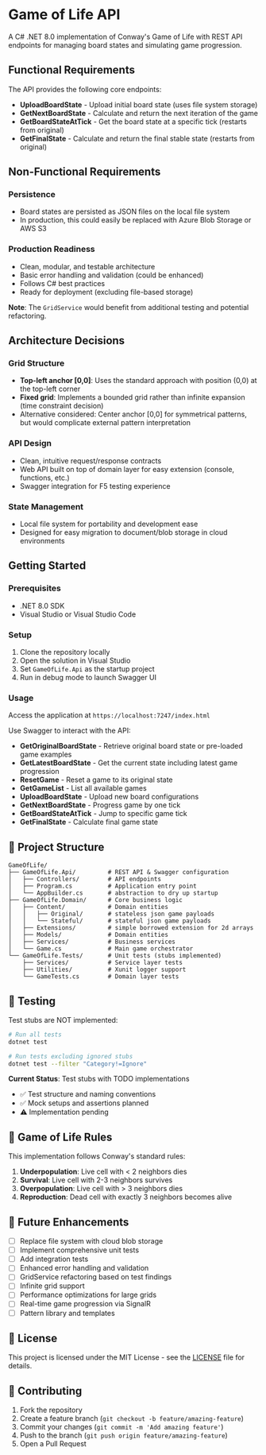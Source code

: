 # Game of Life API

A C# .NET 8.0 implementation of Conway's Game of Life with REST API endpoints for managing board states and simulating game progression.

## Functional Requirements

The API provides the following core endpoints:

- **UploadBoardState** - Upload initial board state (uses file system storage)
- **GetNextBoardState** - Calculate and return the next iteration of the game
- **GetBoardStateAtTick** - Get the board state at a specific tick (restarts from original)
- **GetFinalState** - Calculate and return the final stable state (restarts from original)

## Non-Functional Requirements

### Persistence
- Board states are persisted as JSON files on the local file system
- In production, this could easily be replaced with Azure Blob Storage or AWS S3

### Production Readiness
- Clean, modular, and testable architecture
- Basic error handling and validation (could be enhanced)
- Follows C# best practices
- Ready for deployment (excluding file-based storage)

**Note**: The `GridService` would benefit from additional testing and potential refactoring.

## Architecture Decisions

### Grid Structure
- **Top-left anchor [0,0]**: Uses the standard approach with position (0,0) at the top-left corner
- **Fixed grid**: Implements a bounded grid rather than infinite expansion (time constraint decision)
- Alternative considered: Center anchor [0,0] for symmetrical patterns, but would complicate external pattern interpretation

### API Design
- Clean, intuitive request/response contracts
- Web API built on top of domain layer for easy extension (console, functions, etc.)
- Swagger integration for F5 testing experience

### State Management
- Local file system for portability and development ease
- Designed for easy migration to document/blob storage in cloud environments

## Getting Started

### Prerequisites
- .NET 8.0 SDK
- Visual Studio or Visual Studio Code

### Setup
1. Clone the repository locally
2. Open the solution in Visual Studio
3. Set `GameOfLife.Api` as the startup project
4. Run in debug mode to launch Swagger UI

### Usage
Access the application at `https://localhost:7247/index.html`

Use Swagger to interact with the API:
- **GetOriginalBoardState** - Retrieve original board state or pre-loaded game examples
- **GetLatestBoardState** - Get the current state including latest game progression
- **ResetGame** - Reset a game to its original state
- **GetGameList** - List all available games
- **UploadBoardState** - Upload new board configurations
- **GetNextBoardState** - Progress game by one tick
- **GetBoardStateAtTick** - Jump to specific game tick
- **GetFinalState** - Calculate final game state

## 📁 Project Structure

```
GameOfLife/
├── GameOfLife.Api/         # REST API & Swagger configuration
│   ├── Controllers/        # API endpoints
│   ├── Program.cs          # Application entry point
│   └── AppBuilder.cs       # abstraction to dry up startup
├── GameOfLife.Domain/      # Core business logic
│   ├── Content/            # Domain entities
│   │   ├── Original/       # stateless json game payloads 
│   │   └── Stateful/       # stateful json game payloads 
│   ├── Extensions/         # simple borrowed extension for 2d arrays
│   ├── Models/             # Domain entities
│   ├── Services/           # Business services
│   └── Game.cs             # Main game orchestrator
└── GameOfLife.Tests/       # Unit tests (stubs implemented)
    ├── Services/           # Service layer tests
    ├── Utilities/          # Xunit logger support
    └── GameTests.cs        # Domain layer tests
```

## 🧪 Testing

Test stubs are NOT implemented:

```bash
# Run all tests
dotnet test

# Run tests excluding ignored stubs
dotnet test --filter "Category!=Ignore"
```

**Current Status**: Test stubs with TODO implementations
- ✅ Test structure and naming conventions
- ✅ Mock setups and assertions planned  
- ⚠️ Implementation pending

## 🔄 Game of Life Rules

This implementation follows Conway's standard rules:
1. **Underpopulation**: Live cell with < 2 neighbors dies
2. **Survival**: Live cell with 2-3 neighbors survives  
3. **Overpopulation**: Live cell with > 3 neighbors dies
4. **Reproduction**: Dead cell with exactly 3 neighbors becomes alive

## 🚧 Future Enhancements

- [ ] Replace file system with cloud blob storage
- [ ] Implement comprehensive unit tests
- [ ] Add integration tests
- [ ] Enhanced error handling and validation
- [ ] GridService refactoring based on test findings
- [ ] Infinite grid support
- [ ] Performance optimizations for large grids
- [ ] Real-time game progression via SignalR
- [ ] Pattern library and templates

## 📄 License

This project is licensed under the MIT License - see the [LICENSE](LICENSE) file for details.

## 🤝 Contributing

1. Fork the repository
2. Create a feature branch (`git checkout -b feature/amazing-feature`)
3. Commit your changes (`git commit -m 'Add amazing feature'`)
4. Push to the branch (`git push origin feature/amazing-feature`)
5. Open a Pull Request